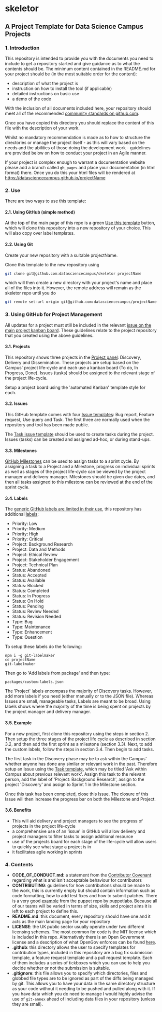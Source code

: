 # skeletor
## A Project Template for Data Science Campus Projects

### 1. Introduction

This repository is intended to provide you with the documents you need to
include to get a repository started and give guidance as to what the contents
should be. The minimum content contained in the README.md for your project
should be (in the most suitable order for the content):

- description of what the project is
- instruction on how to install the tool (if applicable)
- detailed instructions on basic use
- a demo of the code

With the inclusion of all documents included here, your repository should meet
all of the recommended [community standards on github.com](https://help.github.com/en/categories/building-a-strong-community).

Once you have copied this directory you should replace the content of this file
with the description of your work.

Whilst no mandatory recommendation is made as to how to
structure the directories or manage the project itself - as this will vary based
on the needs and the abilities of those doing the development work - guidelines
are provided below on how to conduct your project in an Agile manner.

If your project is complex enough to warrant a documentation website please add
a branch called `gh_pages` and place your documentation (in html format) there.
Once you do this your html files will be rendered at
https://datasciencecampus.github.io/projectName

### 2. Use

There are two ways to use this template:

#### 2.1. Using GitHub (simple method)

At the top of the main page of this repo is a green [Use this template](https://github.com/datasciencecampus/skeletor/generate) button, which
will clone this repository into a new repository of your choice. This will also copy over label templates.

#### 2.2. Using Git

Create your new repository with a suitable projectName.

Clone this template to the new repository using

``` sh
git clone git@github.com:datasciencecampus/skeletor projectName
```

which will then create a new directory with your project's name and place all of
the files into it. However, the remote address will remain as the skeletor repo
until you do

``` sh
git remote set-url origin git@github.com:datasciencecampus/projectName
```

### 3. Using GitHub for Project Management

All updates for a project must still be included in the relevant [issue on the main project kanban board](https://github.com/orgs/datasciencecampus/projects/21).
These guidelines relate to the project repository that you created using the above guidelines.

#### 3.1. Projects

This repository shows three projects in the [Project panel](https://github.com/datasciencecampus/skeletor/projects):
Discovery, Delivery and Dissemination. These projects are setup based on the Campus' project life-cycle and each use a kanban board
(To do, In Progress, Done). Issues (tasks) should be assigned to the relevant stage of the project life-cycle.

Setup a project board using the 'automated Kanban' template style for each.

#### 3.2. Issues

This GitHub template comes with four [Issue templates](https://github.com/datasciencecampus/skeletor/issues/new/choose):
Bug report, Feature request, Use query and Task. The first three are normally used when the repository and tool has been made public.

The [Task issue template](https://github.com/datasciencecampus/skeletor/issues/new?assignees=&labels=&template=task.md&title=)
should be used to create tasks during the project. Issues (tasks) can be created and assigned ad-hoc, or during stand-ups.

#### 3.3. Milestones

[GitHub Milestones](https://github.com/datasciencecampus/skeletor/milestones) can be used to assign tasks to a sprint cycle.
By assigning a task to a Project and a Milestone, progress on individual sprints as well as stages of the project life-cycle
can be viewed by the project manager and delivery manager. Milestones should be given due dates, and then all tasks assigned to this
milestone can be reviewed at the end of the sprint cycle.

#### 3.4. Labels

The [generic GitHub labels are limited in their use](https://medium.com/@dave_lunny/sane-github-labels-c5d2e6004b63),
this repository has additional [labels](https://github.com/datasciencecampus/skeletor/labels):

- Priority: Low
- Priority: Medium
- Priority: High
- Priority: Critical
- Project: Background Research
- Project: Data and Methods
- Project: Ethical Review
- Project: Stakeholder Engagement
- Project: Technical Plan
- Status: Abandoned
- Status: Accepted
- Status: Available
- Status: Blocked
- Status: Completed
- Status: In Progress
- Status: On Hold
- Status: Pending
- Status: Review Needed
- Status: Revision Needed
- Type: Bug
- Type: Maintenance
- Type: Enhancement
- Type: Question

To setup these labels do the following:

```
npm i -g git-labelmaker
cd projectName
git-labelmaker
```

Then go to 'Add labels from package' and then type:

```
packages/custom-labels.json
```

The 'Project' labels encompass the majority of Discovery tasks. However, add more labels if you need (either manually or to the JSON file).
Whereas Issues are small, manageable tasks, Labels are meant to be broad. Using labels shows where the
majority of the time is being spent on projects by the project manager and delivery manager.

#### 3.5. Example

For a new project, first clone this repository using the steps in section 2. Then setup the three stages
of the project life cycle as described in section 3.2, and then add the first sprint as a milestone (section 3.3).
Next, to add the custom labels, follow the steps in section 3.4. Then begin to add tasks.

The first task in the Discovery phase may be to ask within the Campus' whether anyone has done any similar
or relevant work in the past. Therefore setup an Issue using the [Task template](https://github.com/datasciencecampus/skeletor/issues/new?assignees=&labels=&template=task.md&title=), which may be titled 'Ask within Campus about previous relevant work'.
Assign this task to the relevant person, add the label of 'Project: Background Research',
assign to the project 'Discovery' and assign to Sprint 1 in the Milestone section.

Once this task has been completed, close this Issue. The closure of this Issue will then increase
the progress bar on both the Milestone and Project.

#### 3.6. Benefits

- This will aid delivery and project managers to see the progress of projects in the project life-cycle
- a comprehensive use of an 'issue' in GitHub will allow delivery and project managers to filter tasks to assign additional resource
- use of the projects board for each stage of the life-cycle will allow users to quickly see what stage a project is in
- it facilitates agile working in sprints

### 4. Contents

* **CODE_OF_CONDUCT.md**: a statement from the [Contributor
  Covenant](https://contributor-covenant.org) regarding what is and isn't
  acceptable behaviour for contributors
* **CONTRIBUTING**: guidelines for how contributions should be made to the work,
  this is currently empty but should contain information such as code
  formatting, how to add test fixes and how to submit patches. There is a very
  good
  [example](https://github.com/puppetlabs/puppet/blob/master/CONTRIBUTING.md)
  from the puppet repo by puppetlabs. Because all of our teams will be varied in
  terms of size, skills and project aims it is left to each project to define
  this.
* **README.md**: this document, every repository should have one and it acts as
  the main landing page for your repository
* **LICENSE**: the UK public sector usually operate under two different
  licensing schemes. The most common for code is the MIT license which is
  included in this repo. Alternatively there is an Open Government license and
  a description of what OpenGov enforces can be found
  [here](https://www.nationalarchives.gov.uk/doc/open-government-licence/version/3/).
* **.github**: this directory allows the user to specify templates for
  contribution types, included in this repository are a bug fix submission
  template, a feature request template and a pull request template. Each of them
  includes a series of tickboxes which you can use to help you decide whether or
  not the submission is suitable.
* **.gitignore**: this file allows you to specify which directories, files and
  globbed file types are to be ignored as part of the diffs being managed by
  git. This allows you to have your data in the same directory structure as your
  code without it needing to be pushed and pulled along with it. If you have
  data which you do need to manage I would highly advise the use of `git-annex`
  ahead of including data files in your repository (unless they are small).
